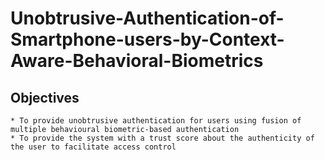 # Unobtrusive-Authentication-of-Smartphone-users-by-Context-Aware-Behavioral-Biometrics
  
## Objectives
    * To provide unobtrusive authentication for users using fusion of multiple behavioural biometric-based authentication
    * To provide the system with a trust score about the authenticity of the user to facilitate access control
